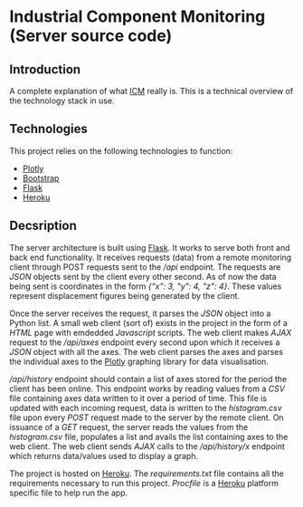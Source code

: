 # Industrial Component Monitoring (Server source code)

## Introduction

A complete explanation of what [ICM](https://skytoptechnologies.com/consultancy/industrial-condition-monitoring "ICM") really is. This is a technical overview of the technology stack in use.

## Technologies

This project relies on the following technologies to function:

* [Plotly](https://plot.ly/javascript/ "Plotly")
* [Bootstrap](https://getbootstrap.com/ "Bootstrap") 
* [Flask](flask.pocoo.org/ "Flask")
* [Heroku](https://www.heroku.com/ "Heroku")

## Decsription

The server architecture is built using [Flask](flask.pocoo.org/ "Flask"). It works to serve both front and back end functionality. It receives requests (data) from a remote monitoring client through POST requests sent to the */api* endpoint. The requests are _JSON_ objects sent by the client every other second. As of now the data being sent is coordinates in the form *{"x": 3, "y": 4, "z": 4}*.
These values represent displacement figures being generated by the client.

Once the server receives the request, it parses the _JSON_ object into a Python list. A small web client (sort of) exists in the project in the form of a _HTML_ page with emdedded _Javascript_ scripts. The web client makes *AJAX* request to the */api/axes* endpoint every second upon which it receives a *JSON* object with all the axes. The web client parses the axes and parses the individual axes to the [Plotly](https://plot.ly/javascript/ "Plotly") graphing library for data visualisation.

*/api/history* endpoint should contain a list of axes stored for the period the client has been online. This endpoint works by reading values from a *CSV* file containing axes data written to it over a period of time. This file is updated with each incoming request, data is written to the *histogram.csv* file upon every *POST* request made to the server by the remote client. On issuance of a *GET* request, the server reads the values from the *histogram.csv* file, populates a list and avails the list containing axes to the web client. The web client sends *AJAX* calls to the */api/history/x* endpoint which returns data/values used to display a graph.

The project is hosted on [Heroku](https://www.heroku.com/ "Heroku"). The *requirements.txt* file contains all the requirements necessary to run this project. *Procfile* is a [Heroku](https://www.heroku.com/ "Heroku") platform specific file to help run the app.